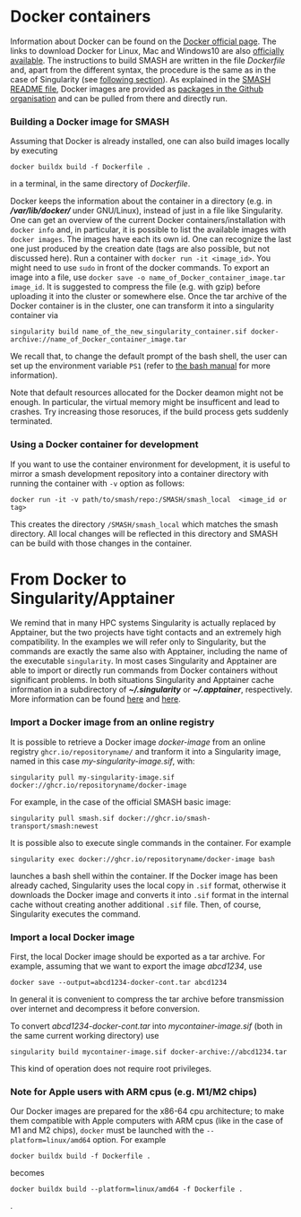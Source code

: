 # Docker containers

Information about Docker can be found on the [Docker official page](https://docs.docker.com/).
The links to download Docker for Linux, Mac and Windows10 are also [officially available](https://www.docker.com/get-started).
The instructions to build SMASH are written in the file _Dockerfile_ and, apart from the different syntax, the procedure is the same as in the case of Singularity (see [following section](#docker-to-singularity)).
As explained in the [SMASH README file](../README.md), Docker images are provided as [packages in the Github organisation](https://github.com/orgs/smash-transport/packages) and can be pulled from there and directly run. 

### Building a Docker image for SMASH

Assuming that Docker is already installed, one can also build images locally by executing
```
docker buildx build -f Dockerfile .
```
in a terminal, in the same directory of _Dockerfile_.

Docker keeps the information about the container in a directory (e.g. in ***/var/lib/docker/*** under GNU/Linux), instead of just in a file like Singularity.
One can get an overview of the current Docker containers/installation with `docker info` and, in particular, it is possible to list the available images with `docker images`.
The images have each its own id.
One can recognize the last one just produced by the creation date (tags are also possible, but not discussed here).
Run a container with `docker run -it <image_id>`.
You might need to use `sudo` in front of the docker commands.
To export an image into a file, use `docker save -o name_of_Docker_container_image.tar image_id`.
It is suggested to compress the file (e.g. with gzip) before uploading it into the cluster or somewhere else.
Once the tar archive of the Docker container is in the cluster, one can transform it into a singularity container via
```
singularity build name_of_the_new_singularity_container.sif docker-archive://name_of_Docker_container_image.tar
```

We recall that, to change the default prompt of the bash shell, the user can set up the environment variable `PS1` (refer to [the bash manual](https://www.gnu.org/software/bash/manual/bash.html#Controlling-the-Prompt) for more information).

Note that default resources allocated for the Docker deamon might not be enough. In particular, the virtual memory might be insufficent and lead to crashes.
Try increasing those resoruces, if the build process gets suddenly terminated.

### Using a Docker container for development

If you want to use the container environment for development, it is useful to mirror a smash development repository into a container directory with running the container with `-v` option as follows:
```
docker run -it -v path/to/smash/repo:/SMASH/smash_local  <image_id or tag>
```
This creates the directory `/SMASH/smash_local` which matches the smash directory.
All local changes will be reflected in this directory and SMASH can be build with those changes in the container.


<a id="docker-to-singularity"></a>

# From Docker to Singularity/Apptainer

We remind that in many HPC systems Singularity is actually replaced by Apptainer, but the two projects have tight contacts and an extremely high compatibility.
In the examples we will refer only to Singularity, but the commands are exactly the same also with Apptainer, including the name of the executable `singularity`.
In most cases Singularity and Apptainer are able to import or directly run commands from Docker containers without significant problems.
In both situations Singularity and Apptainer cache information in a subdirectory of ***~/.singularity*** or ***~/.apptainer***, respectively.
More information can be found [here](https://docs.sylabs.io/guides/latest/user-guide/singularity_and_docker.html) and [here](https://apptainer.org/docs/user/latest/docker_and_oci.html).

### Import a Docker image from an online registry

It is possible to retrieve a Docker image _docker-image_ from an online registry `ghcr.io/repositoryname/` and tranform it into a Singularity image, named in this case _my-singularity-image.sif_, with:
```
singularity pull my-singularity-image.sif docker://ghcr.io/repositoryname/docker-image
```

For example, in the case of the official SMASH basic image:
```
singularity pull smash.sif docker://ghcr.io/smash-transport/smash:newest
```

It is possible also to execute single commands in the container.
For example
```
singularity exec docker://ghcr.io/repositoryname/docker-image bash
```
launches a bash shell within the container.
If the Docker image has been already cached, Singularity uses the local copy in `.sif` format, otherwise it downloads the Docker image and converts it into `.sif` format in the internal cache without creating another additional `.sif` file.
Then, of course, Singularity executes the command.


### Import a local Docker image

First, the local Docker image should be exported as a tar archive.
For example, assuming that we want to export the image _abcd1234_, use
```
docker save --output=abcd1234-docker-cont.tar abcd1234
```

In general it is convenient to compress the tar archive before transmission over internet and decompress it before conversion.

To convert _abcd1234-docker-cont.tar_ into _mycontainer-image.sif_ (both in the same current working directory) use
```
singularity build mycontainer-image.sif docker-archive://abcd1234.tar
```

This kind of operation does not require root privileges.


### Note for Apple users with ARM cpus (e.g. M1/M2 chips)

Our Docker images are prepared for the x86-64 cpu architecture; 
to make them compatible with Apple computers with ARM cpus (like in the case of M1 and M2 chips), `docker` must be launched with the `--platform=linux/amd64` option.
For example
```
docker buildx build -f Dockerfile .
```
becomes
```
docker buildx build --platform=linux/amd64 -f Dockerfile .
```
.
